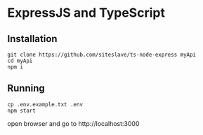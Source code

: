 # ExpressJS and TypeScript

## Installation

```
git clone https://github.com/siteslave/ts-node-express myApi
cd myApi
npm i
```

## Running

```
cp .env.example.txt .env
npm start
```

open browser and go to http://localhost:3000
